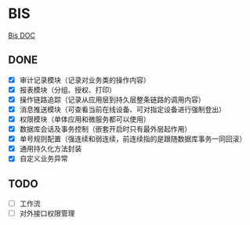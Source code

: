 # BIS
[Bis DOC](pages/bis-doc)
## DONE
- [x] 审计记录模块（记录对业务类的操作内容）
- [x] 报表模块（分组、授权、打印）
- [x] 操作链路追踪（记录从应用层到持久层整条链路的调用内容）
- [x] 消息推送模块（可查看当前在线设备、可对指定设备进行强制登出）
- [x] 权限模块（单体应用和微服务都可以使用）
- [x] 数据库会话及事务控制（嵌套开启时只有最外层起作用）
- [x] 单号规则配置（强连续和弱连续，前连续指的是跟随数据库事务一同回滚）
- [x] 通用持久化方法封装
- [x] 自定义业务异常
## TODO
- [ ] 工作流
- [ ] 对外接口权限管理